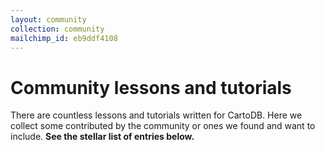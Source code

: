 ```yaml
---
layout: community
collection: community
mailchimp_id: eb9ddf4108
---
```

# Community lessons and tutorials

There are countless lessons and tutorials written for CartoDB. Here we collect some contributed by the community or ones we found and want to include. **See the stellar list of entries below.**
